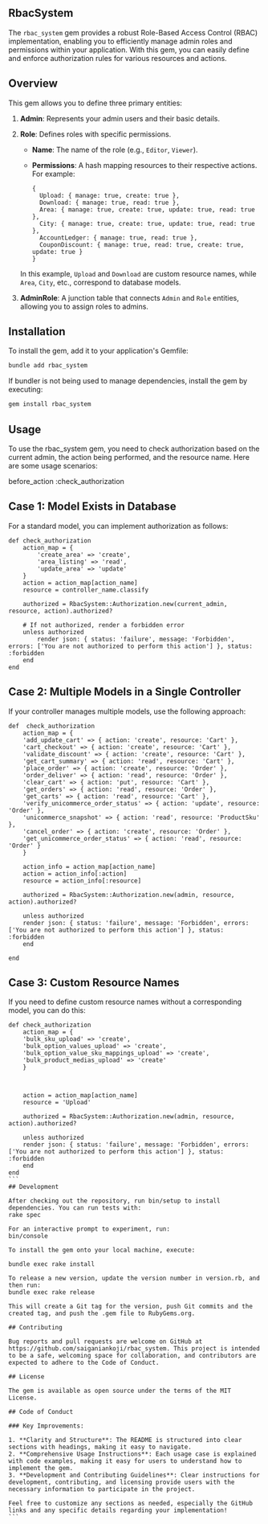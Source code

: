 ## RbacSystem

The `rbac_system` gem provides a robust Role-Based Access Control (RBAC) implementation, enabling you to efficiently manage admin roles and permissions within your application. With this gem, you can easily define and enforce authorization rules for various resources and actions.

## Overview

This gem allows you to define three primary entities:

1. **Admin**: Represents your admin users and their basic details.
2. **Role**: Defines roles with specific permissions.

   - **Name**: The name of the role (e.g., `Editor`, `Viewer`).
   - **Permissions**: A hash mapping resources to their respective actions. For example:

     ```
     {
       Upload: { manage: true, create: true },
       Download: { manage: true, read: true },
       Area: { manage: true, create: true, update: true, read: true },
       City: { manage: true, create: true, update: true, read: true },
       AccountLedger: { manage: true, read: true },
       CouponDiscount: { manage: true, read: true, create: true, update: true }
     }
     ```

   In this example, `Upload` and `Download` are custom resource names, while `Area`, `City`, etc., correspond to database models.

3. **AdminRole**: A junction table that connects `Admin` and `Role` entities, allowing you to assign roles to admins.

## Installation

To install the gem, add it to your application's Gemfile:

```bash
bundle add rbac_system
```

If bundler is not being used to manage dependencies, install the gem by executing:

```bash
gem install rbac_system
```

## Usage

To use the rbac_system gem, you need to check authorization based on the current admin, the action being performed, and the resource name. Here are some usage scenarios:

before_action :check_authorization

## Case 1: Model Exists in Database

For a standard model, you can implement authorization as follows:

```
def check_authorization
    action_map = {
        'create_area' => 'create',
        'area_listing' => 'read',
        'update_area' => 'update'
    }
    action = action_map[action_name]
    resource = controller_name.classify

    authorized = RbacSystem::Authorization.new(current_admin, resource, action).authorized?

    # If not authorized, render a forbidden error
    unless authorized
        render json: { status: 'failure', message: 'Forbidden', errors: ['You are not authorized to perform this action'] }, status: :forbidden
    end
end
```

## Case 2: Multiple Models in a Single Controller

If your controller manages multiple models, use the following approach:

```
def  check_authorization
    action_map = {
    'add_update_cart' => { action: 'create', resource: 'Cart' },
    'cart_checkout' => { action: 'create', resource: 'Cart' },
    'validate_discount' => { action: 'create', resource: 'Cart' },
    'get_cart_summary' => { action: 'read', resource: 'Cart' },
    'place_order' => { action: 'create', resource: 'Order' },
    'order_deliver' => { action: 'read', resource: 'Order' },
    'clear_cart' => { action: 'put', resource: 'Cart' },
    'get_orders' => { action: 'read', resource: 'Order' },
    'get_carts' => { action: 'read', resource: 'Cart' },
    'verify_unicommerce_order_status' => { action: 'update', resource: 'Order' },
    'unicommerce_snapshot' => { action: 'read', resource: 'ProductSku' },
    'cancel_order' => { action: 'create', resource: 'Order' },
    'get_unicommerce_order_status' => { action: 'read', resource: 'Order' }
    }

    action_info = action_map[action_name]
    action = action_info[:action]
    resource = action_info[:resource]

    authorized = RbacSystem::Authorization.new(admin, resource, action).authorized?

    unless authorized
    render json: { status: 'failure', message: 'Forbidden', errors: ['You are not authorized to perform this action'] }, status: :forbidden
    end

end
```

## Case 3: Custom Resource Names

If you need to define custom resource names without a corresponding model, you can do this:

````
def check_authorization
    action_map = {
    'bulk_sku_upload' => 'create',
    'bulk_option_values_upload' => 'create',
    'bulk_option_value_sku_mappings_upload' => 'create',
    'bulk_product_medias_upload' => 'create'
    }



    action = action_map[action_name]
    resource = 'Upload'

    authorized = RbacSystem::Authorization.new(admin, resource, action).authorized?

    unless authorized
    render json: { status: 'failure', message: 'Forbidden', errors: ['You are not authorized to perform this action'] }, status: :forbidden
    end
end
```
## Development

After checking out the repository, run bin/setup to install dependencies. You can run tests with:
rake spec

For an interactive prompt to experiment, run:
bin/console

To install the gem onto your local machine, execute:

bundle exec rake install

To release a new version, update the version number in version.rb, and then run:
bundle exec rake release

This will create a Git tag for the version, push Git commits and the created tag, and push the .gem file to RubyGems.org.

## Contributing

Bug reports and pull requests are welcome on GitHub at https://github.com/saiganiankoji/rbac_system. This project is intended to be a safe, welcoming space for collaboration, and contributors are expected to adhere to the Code of Conduct.

## License

The gem is available as open source under the terms of the MIT License.

## Code of Conduct

### Key Improvements:

1. **Clarity and Structure**: The README is structured into clear sections with headings, making it easy to navigate.
2. **Comprehensive Usage Instructions**: Each usage case is explained with code examples, making it easy for users to understand how to implement the gem.
3. **Development and Contributing Guidelines**: Clear instructions for development, contributing, and licensing provide users with the necessary information to participate in the project.

Feel free to customize any sections as needed, especially the GitHub links and any specific details regarding your implementation!
```
````
